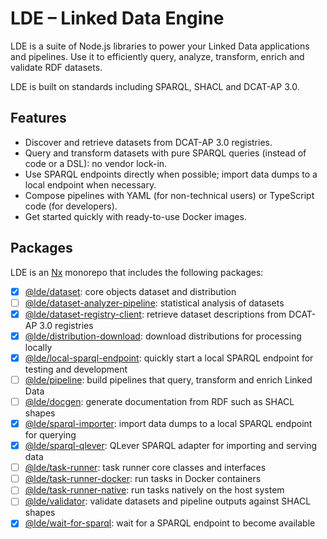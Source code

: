 # LDE – Linked Data Engine

LDE is a suite of Node.js libraries to power your Linked Data applications and pipelines.
Use it to efficiently query, analyze, transform, enrich and validate RDF datasets.

LDE is built on standards including SPARQL, SHACL and DCAT-AP 3.0.

## Features

* Discover and retrieve datasets from DCAT-AP 3.0 registries.
* Query and transform datasets with pure SPARQL queries (instead of code or a DSL): no vendor lock-in.
* Use SPARQL endpoints directly when possible; import data dumps to a local endpoint when necessary.
* Compose pipelines with YAML (for non-technical users) or TypeScript code (for developers). 
* Get started quickly with ready-to-use Docker images.

## Packages

LDE is an [Nx](https://nx.dev) monorepo that includes the following packages:

* [x] [@lde/dataset](packages/dataset): core objects dataset and distribution
* [ ] [@lde/dataset-analyzer-pipeline](packages/dataset-analyzer-pipeline): statistical analysis of datasets
* [x] [@lde/dataset-registry-client](packages/dataset-registry-client): retrieve dataset descriptions from DCAT-AP 3.0 registries
* [x] [@lde/distribution-download](packages/distribution-download): download distributions for processing locally
* [x] [@lde/local-sparql-endpoint](packages/pipeline): quickly start a local SPARQL endpoint for testing and development
* [ ] [@lde/pipeline](packages/pipeline): build pipelines that query, transform and enrich Linked Data
* [ ] [@lde/docgen](packages/docgen): generate documentation from RDF such as SHACL shapes
* [x] [@lde/sparql-importer](packages/sparql-importer): import data dumps to a local SPARQL endpoint for querying
* [x] [@lde/sparql-qlever](packages/sparql-qlever): QLever SPARQL adapter for importing and serving data
* [ ] [@lde/task-runner](packages/task-runner): task runner core classes and interfaces
* [ ] [@lde/task-runner-docker](packages/task-runner-docker): run tasks in Docker containers
* [ ] [@lde/task-runner-native](packages/task-runner-native): run tasks natively on the host system
* [ ] [@lde/validator](packages/validator): validate datasets and pipeline outputs against SHACL shapes
* [x] [@lde/wait-for-sparql](packages/wait-for-sparql): wait for a SPARQL endpoint to become available
